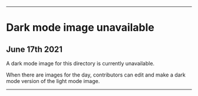 
***
 
# Dark mode image unavailable

## June 17th 2021

A dark mode image for this directory is currently unavailable.

When there are images for the day, contributors can edit and make a dark mode version of the light mode image.

***
